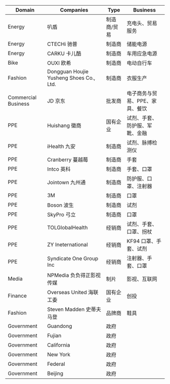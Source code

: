 | Domain | Companies | Type | Business |
| --- | --- | --- | --- |
| Energy | 叭盾 | 制造商/贸易 | 充电头、贸易服务 |
| Energy | CTECHi 驰普 | 制造商 | 储能电源 |
| Energy | CARKU 卡儿酷 | 制造商 | 车用应急电源 |
| Bike | OUXI 欧希 | 制造商 | 电动自行车 |
| Fashion | Dongguan Houjie Yusheng Shoes Co., Ltd. | 制造商 | 衣服生产 |
| Commercial Business | JD 京东 | 批发商 | 电子商务与贸易、PPE、家具、餐饮 |
| PPE | Huishang 徽商 | 国有企业 | 试剂、手套、防护服、军靴、金融 |
| PPE | iHealth 九安 | 制造商 | 试剂、脉搏检测仪 |
| PPE | Cranberry 蔓越莓 | 制造商 | 手套 |
| PPE | Intco 英科 | 制造商 | 手套、口罩 |
| PPE | Jointown 九州通 | 制造商 | 防护服、口罩、注射器 |
| PPE | 3M | 制造商 | 口罩 |
| PPE | Boson 波生 | 制造商 | 试剂 |
| PPE | SkyPro 弓立 | 制造商 | 口罩 |
| PPE | TOLGlobalHealth | 经销商 | 试剂、手套、口罩、拐杖 |
| PPE | ZY Ineternational | 经销商 | KF94 口罩、手套、试剂 |
| PPE | Syndicate One Group Inc | 经销商 | 注射器、手套、口罩 |
| Media | NPMedia 负负得正影视传媒 | 制片 | 影视、互联网 |
| Finance | Overseas United 海联工委 | 国有企业 | 创投 |
| Fashion | Steven Madden 史蒂夫 马登 | 品牌商 | 鞋具 |
| Government | Guandong | 政府 ||
| Government | Fujian | 政府 ||
| Government | California | 政府 ||
| Government | New York | 政府 ||
| Government | Federal | 政府 ||
| Government | Beijing | 政府 ||
